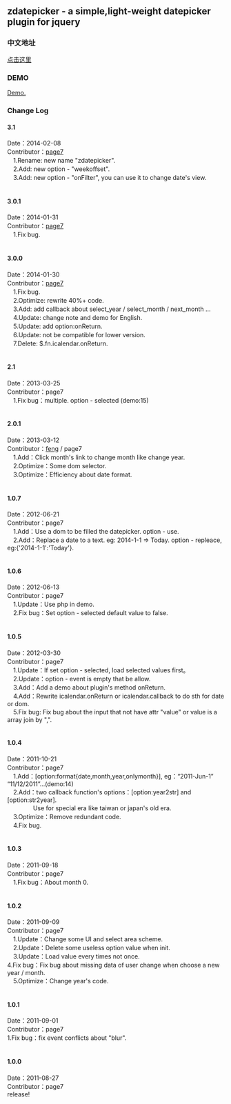 <h2>zdatepicker - a simple,light-weight datepicker plugin for jquery</h2>

<h3>中文地址</h3>
<a href="http://www.nolanchou.com/zdatepicker/" target="_blank">点击这里</a>
<br />

<h3>DEMO</h3>
<a href="http://www.nolanchou.com/zdatepicker/demo.php" target="_blank">Demo.</a>
<br />

<h3>Change Log</h3>

<h4>3.1</h4>
Date：2014-02-08<br />
Contributor：<a href="http://www.nolanchou.com" target="_blank">page7</a><br />
	　1.Rename: new name "zdatepicker".<br />
	　2.Add: new option - "weekoffset".<br />
	　3.Add: new option - "onFilter", you can use it to change date's view.<br />
<br />

<h4>3.0.1</h4>
Date：2014-01-31<br />
Contributor：<a href="http://www.nolanchou.com" target="_blank">page7</a><br />
	　1.Fix bug.<br />
<br />

<h4>3.0.0</h4>
Date：2014-01-30<br />
Contributor：<a href="http://www.nolanchou.com" target="_blank">page7</a><br />
	　1.Fix bug.<br />
	　2.Optimize: rewrite 40%+ code.<br />
	　3.Add: add callback about select_year / select_month / next_month ...<br />
	　4.Update: change note and demo for English.<br />
	　5.Update: add option:onReturn.<br />
	　6.Update: not be compatible for lower version.<br />
	　7.Delete: $.fn.icalendar.onReturn.<br />
<br />

<h4>2.1</h4>
Date：2013-03-25<br />
Contributor：page7<br />
	　1.Fix bug：multiple. option - selected (demo:15)<br />
<br />

<h4>2.0.1</h4>
Date：2013-03-12<br />
Contributor：<a href="mailto:ilove908402777@gmail.com">feng</a> / page7<br />
	　1.Add：Click month's link to change month like change year.<br />
	　2.Optimize：Some dom selector.<br />
	　3.Optimize：Efficiency about date format.<br />
<br />

<h4>1.0.7</h4>
Date：2012-06-21<br />
Contributor：page7<br />
	　1.Add：Use a dom to be filled the datepicker. option - use. <br />
	　2.Add：Replace a date to a text. eg: 2014-1-1 => Today. option - repleace, eg:{'2014-1-1':'Today'}.<br />
<br />

<h4>1.0.6</h4>
Date：2012-06-13<br />
Contributor：page7<br />
	　1.Update：Use php in demo.<br />
	　2.Fix bug：Set option - selected default value to false.<br />
<br />

<h4>1.0.5</h4>
Date：2012-03-30<br />
Contributor：page7<br />
	　1.Update：If set option - selected, load selected values first。<br />
	　2.Update：option - event is empty that be allow.<br />
	　3.Add：Add a demo about plugin's method onReturn.<br />
	　4.Add：Rewrite icalendar.onReturn or icalendar.callback to do sth for date or dom.<br />
	　5.Fix bug: Fix bug about the input that not have attr "value" or value is a array join by ",".<br />
<br />

<h4>1.0.4</h4>
Date：2011-10-21<br />
Contributor：page7<br />
	　1.Add：[option:format{date,month,year,onlymonth}], eg：“2011-Jun-1” “11/12/2011”...(demo:14)<br />
	　2.Add：two callback function's options：[option:year2str] and [option:str2year].<br />
	　　　　 Use for special era like taiwan or japan's old era.<br />
	　3.Optimize：Remove redundant code.<br />
	　4.Fix bug.<br />
<br />

<h4>1.0.3</h4>
Date：2011-09-18<br />
Contributor：page7<br />
	　1.Fix bug：About month 0.<br />
<br />

<h4>1.0.2</h4>
Date：2011-09-09<br />
Contributor：page7<br />
	　1.Update：Change some UI and select area scheme.<br />
	　2.Update：Delete some useless option value when init.<br />
	　3.Update：Load value every times not once.<br />
	  4.Fix bug：Fix bug about missing data of user change when choose a new year / month.<br />
	　5.Optimize：Change year's code.<br />
<br />

<h4>1.0.1</h4>
Date：2011-09-01<br />
Contributor：page7<br />
	1.Fix bug：fix event conflicts about "blur".<br />
<br />

<h4>1.0.0</h4>
Date：2011-08-27<br />
Contributor：page7<br />
	release!<br />
